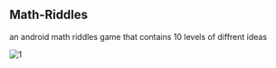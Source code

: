 ## Math-Riddles
an android math riddles game that contains 10 levels of diffrent ideas 

 ![1](https://user-images.githubusercontent.com/40776441/73390602-196dfc00-42df-11ea-8f31-74434f19aeb9.jpg)









